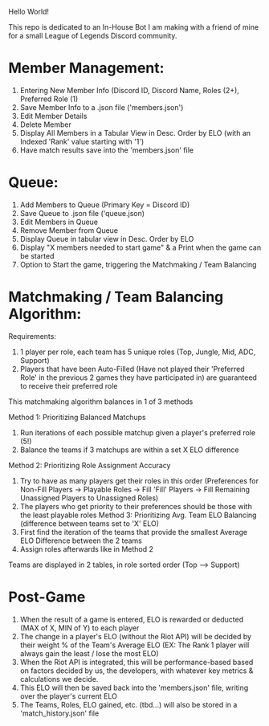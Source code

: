 Hello World!

This repo is dedicated to an In-House Bot I am making with a friend of mine for a small League of Legends Discord community.

Member Management:
======
  1. Entering New Member Info (Discord ID, Discord Name, Roles (2+), Preferred Role (1)
  2. Save Member Info to a .json file ('members.json')
  3. Edit Member Details
  4. Delete Member
  5. Display All Members in a Tabular View in Desc. Order by ELO (with an Indexed 'Rank' value starting with '1')
  6. Have match results save into the 'members.json' file

Queue:
======
  1. Add Members to Queue (Primary Key = Discord ID)
  2. Save Queue to .json file ('queue.json)
  3. Edit Members in Queue
  4. Remove Member from Queue
  5. Display Queue in tabular view in Desc. Order by ELO
  6. Display "X members needed to start game" & a Print when the game can be started
  7. Option to Start the game, triggering the Matchmaking / Team Balancing

Matchmaking / Team Balancing Algorithm:
======
Requirements:
  1. 1 player per role, each team has 5 unique roles (Top, Jungle, Mid, ADC, Support)
  2. Players that have been Auto-Filled (Have not played their 'Preferred Role' in the previous 2 games they have participated in) are guaranteed to receive their preferred role

This matchmaking algorithm balances in 1 of 3 methods
  
Method 1: Prioritizing Balanced Matchups
  1. Run iterations of each possible matchup given a player's preferred role (5!)
  2. Balance the teams if 3 matchups are within a set X ELO difference

Method 2: Prioritizing Role Assignment Accuracy
  1. Try to have as many players get their roles in this order (Preferences for Non-Fill Players -> Playable Roles -> Fill 'Fill' Players -> Fill Remaining Unassigned Players to Unassigned Roles)
  2. The players who get priority to their preferences should be those with the least playable roles
Method 3: Prioritizing Avg. Team ELO Balancing (difference between teams set to 'X' ELO)
  1. First find the iteration of the teams that provide the smallest Average ELO Difference between the 2 teams
  2. Assign roles afterwards like in Method 2

Teams are displayed in 2 tables, in role sorted order (Top --> Support)

Post-Game
======
  1. When the result of a game is entered, ELO is rewarded or deducted (MAX of X, MIN of Y) to each player
  2. The change in a player's ELO (without the Riot API) will be decided by their weight % of the Team's Average ELO (EX: The Rank 1 player will always gain the least / lose the most ELO)
  3. When the Riot API is integrated, this will be performance-based based on factors decided by us, the developers, with whatever key metrics & calculations we decide.
  4. This ELO will then be saved back into the 'members.json' file, writing over the player's current ELO
  5. The Teams, Roles, ELO gained, etc. (tbd...) will also be stored in a 'match_history.json' file
  
